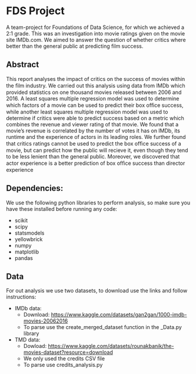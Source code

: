 # FDS Project
A team-project for Foundations of Data Science, for which we achieved a 2:1 grade.
This was an investigation into movie ratings given on the movie site IMDb.com.
We aimed to answer the question of whether critics where better than the general public at predicting film success. 

## Abstract
This report analyses the impact of critics on the success of movies within the ﬁlm industry. 
We carried out this analysis using data from IMDb which provided statistics on one thousand movies released between 2006 and 2016. 
A least squares multiple regression model was used to determine which factors of a movie can be used to predict their box ofﬁce success, while another least squares multiple regression model was used to determine if critics were able to predict success based on a metric which combines the revenue and viewer rating of that movie.
We found that a movie’s revenue is correlated by the number of votes it has on IMDb, its runtime and the experience of actors in its leading roles. 
We further found that critics ratings cannot be used to predict the box ofﬁce success of a movie, but can predict how the public
will recieve it, even though they tend to be less lenient than the general public. 
Moreover, we discovered that actor experience is a better prediction of box ofﬁce success than director experience

## Dependencies:
We use the following python libraries to perform analysis, so make sure you have these installed before running any code:
- scikit
- scipy
- statsmodels
- yellowbrick
- numpy
- matplotlib
- pandas

## Data
For out analysis we use two datasets, to download use the links and follow instructions:
- IMDb data: 
    - Download: https://www.kaggle.com/datasets/gan2gan/1000-imdb-movies-20062016
    - To parse use the create_merged_dataset function in the _Data.py library
- TMD data:
    - Dowload: https://www.kaggle.com/datasets/rounakbanik/the-movies-dataset?resource=download
    - We only used the credits CSV file
    - To parse use credits_analysis.py
